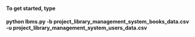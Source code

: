 #### To get started, type
#### python lbms.py -b project_library_management_system_books_data.csv -u project_library_management_system_users_data.csv
